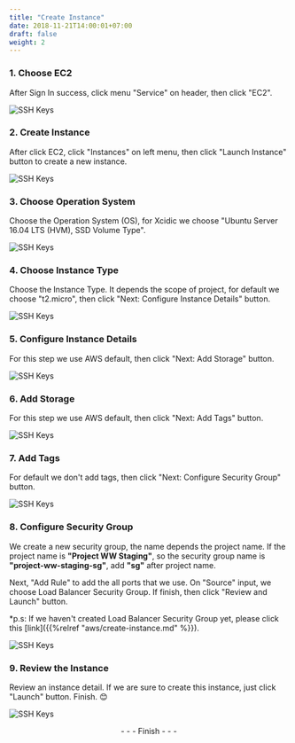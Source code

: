 ```yaml
---
title: "Create Instance"
date: 2018-11-21T14:00:01+07:00
draft: false
weight: 2
---
```


### 1. Choose EC2
After Sign In success, click menu "Service" on header, then click "EC2".

![SSH Keys](/coding-guidelines/aws/aws-service.png)

### 2. Create Instance
After click EC2, click "Instances" on left menu, then click "Launch Instance" button to create a new instance.

![SSH Keys](/coding-guidelines/aws/aws-instance.png)

### 3. Choose Operation System
Choose the Operation System (OS), for Xcidic we choose "Ubuntu Server 16.04 LTS (HVM), SSD Volume Type".

![SSH Keys](/coding-guidelines/aws/aws-launch-instance-1.png)

### 4. Choose Instance Type
Choose the Instance Type. It depends the scope of project, for default we choose "t2.micro", then click "Next: Configure Instance Details" button.

![SSH Keys](/coding-guidelines/aws/aws-launch-instance-2.png)

### 5. Configure Instance Details
For this step we use AWS default, then click "Next: Add Storage" button.

![SSH Keys](/coding-guidelines/aws/aws-launch-instance-3.png)

### 6. Add Storage
For this step we use AWS default, then click "Next: Add Tags" button.

![SSH Keys](/coding-guidelines/aws/aws-launch-instance-4.png)

### 7. Add Tags
For default we don't add tags, then click "Next: Configure Security Group" button.

![SSH Keys](/coding-guidelines/aws/aws-launch-instance-5.png)

### 8. Configure Security Group
We create a new security group, the name depends the project name. If the project name is **"Project WW Staging"**, so the security group name is **"project-ww-staging-sg"**, add **"sg"** after project name.

Next, "Add Rule" to add the all ports that we use. On "Source" input, we choose Load Balancer Security Group. If finish, then click "Review and Launch" button.

\*p.s: If we haven't created Load Balancer Security Group yet, please click this [link]({{%relref "aws/create-instance.md" %}}).

![SSH Keys](/coding-guidelines/aws/aws-launch-instance-6.png)

### 9. Review the Instance
Review an instance detail. If we are sure to create this instance, just click "Launch" button. Finish. 😊

![SSH Keys](/coding-guidelines/aws/aws-launch-instance-7.png)

<center>- - - Finish - - -</center>
